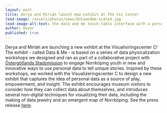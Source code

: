 ```yaml
---
layout: post
title: Derya and Miriah launch new exhibit at the Vis Center
lead-image: /assets/photos/news/dataandme-scaled.jpg
lead-image-alt-text: the data and me touch-table interface with a person building a data flower 
author: meyer
published: true
---
```


Derya and Miriah are launching a new exhibit at the Visualisiringscenter C! The exhibit - called Data & Me - is based on a series of data physicalization workshops we designed and ran as part of a collaborative project with [Östergötlands Stadsmission](https://stadsmissionenost.se/) to engage Norrköping youth in new and innovative ways to use personal data to tell unique stories. Inspired by these workshops, we worked with the Visualizeringscenter C to design a new exhibit that captures the idea of personal data as a source of play, empowerment, and insight.  The exhibit encourages museum visitors to consider how they can collect data about themselves, and introduces several non-digital techniques for visualizing their data, including the making of data jewelry and an emergent map of Norrköping. See the press release [here](https://visualiseringscenter.se/data-and-me/).


